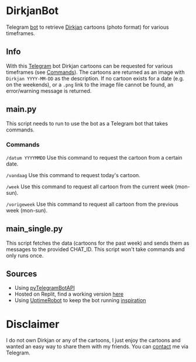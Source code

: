 # DirkjanBot

Telegram [bot](https://t.me/DailyDirkjanBot) to retrieve [Dirkjan](https://dirkjan.nl/) cartoons (photo format) for various timeframes.

## Info
With this [Telegram](https://telegram.org) bot Dirkjan cartoons can be requested for various timeframes (see [Commands](#commands)). The cartoons are returned as an image with `Dirkjan YYYY-MM-DD` as the description. If no cartoon exists for a date (e.g. on the weekends), or a `.png` link to the image file cannot be found, an error/warning message is returned.

## main.py
This script needs to run to use the bot as a Telegram bot that takes commands.

### Commands
`/datum YYYYMMDD`
Use this command to request the cartoon from a certain date.

`/vandaag`
Use this command to request today's cartoon.

`/week`
Use this command to request all cartoon from the current week (mon-sun).

`/vorigeweek`
Use this command to request all cartoon from the previous week (mon-sun).

## main_single.py
This script fetches the data (cartoons for the past week) and sends them as messages to the provided CHAT_ID. This script won't take commands and only runs once.

## Sources
- Using [pyTelegramBotAPI](https://github.com/eternnoir/pyTelegramBotAPI)
- Hosted on Replit, find a working version [here](https://replit.com/@mijnaam/DirkjanBot)
- Using [UptimeRobot](https://uptimerobot.com) to keep the bot running [inspiration](https://youtu.be/SPTfmiYiuok)

# Disclaimer
I do not own Dirkjan or any of the cartoons, I just enjoy the cartoons and wanted an easy way to share them with my friends. You can [contact](https://t.me/mijnaam) me via Telegram.

